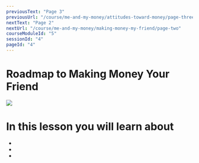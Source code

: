 ```yaml
---
previousText: "Page 3"
previousUrl: "/course/me-and-my-money/attitudes-toward-money/page-three"
nextText: "Page 2"
nextUrl: "/course/me-and-my-money/making-money-my-friend/page-two"
courseModuleId: "5"
sessionId: "4"
pageId: "4"
---
```



# Roadmap to Making Money Your Friend

<img src="/assets/img/roadmap.png" />

# In this lesson you will learn about

- 
- 
- 
